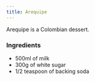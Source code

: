 ```yaml
---
title: Arequipe
---
```


Arequipe is a Colombian dessert.

### Ingredients

- 500ml of milk
- 300g of white sugar
- 1/2 teaspoon of backing soda
